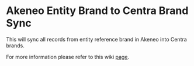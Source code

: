 # Akeneo Entity Brand to Centra Brand Sync

This will sync all records from entity reference brand in Akeneo into Centra brands.

For more information please refer to this wiki [page](https://github.com/alumio-int/akeneo-centra-templates/wiki/Brands-Synchronization-from-Akeneo-to-Centra).